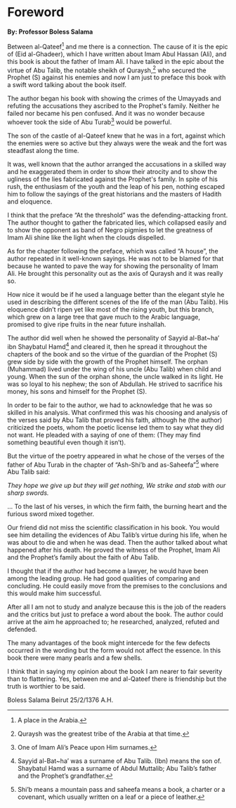 Foreword
========

**By: Professor Boless Salama**

Between al-Qateef[^1] and me there is a connection. The cause of it is
the epic of (Eid al-Ghadeer), which I have written about Imam Abul
Hassan (Ali), and this book is about the father of Imam Ali. I have
talked in the epic about the virtue of Abu Talib, the notable sheikh of
Quraysh,[^2] who secured the Prophet (S) against his enemies and now I
am just to preface this book with a swift word talking about the book
itself.

The author began his book with showing the crimes of the Umayyads and
refuting the accusations they ascribed to the Prophet's family. Neither
he failed nor became his pen confused. And it was no wonder because
whoever took the side of Abu Turab[^3] would be powerful.

The son of the castle of al-Qateef knew that he was in a fort, against
which the enemies were so active but they always were the weak and the
fort was steadfast along the time.

It was, well known that the author arranged the accusations in a skilled
way and he exaggerated them in order to show their atrocity and to show
the ugliness of the lies fabricated against the Prophet's family. In
spite of his rush, the enthusiasm of the youth and the leap of his pen,
nothing escaped him to follow the sayings of the great historians and
the masters of Hadith and eloquence.

I think that the preface “At the threshold” was the defending-attacking
front. The author thought to gather the fabricated lies, which collapsed
easily and to show the opponent as band of Negro pigmies to let the
greatness of Imam Ali shine like the light when the clouds dispelled.

As for the chapter following the preface, which was called “A house”,
the author repeated in it well-known sayings. He was not to be blamed
for that because he wanted to pave the way for showing the personality
of Imam Ali. He brought this personality out as the axis of Quraysh and
it was really so.

How nice it would be if he used a language better than the elegant style
he used in describing the different scenes of the life of the man (Abu
Talib). His eloquence didn’t ripen yet like most of the rising youth,
but this branch, which grew on a large tree that gave much to the Arabic
language, promised to give ripe fruits in the near future inshallah.

The author did well when he showed the personality of Sayyid al-Bat~ha’
ibn Shaybatul Hamd[^4] and cleared it, then he spread it throughout the
chapters of the book and so the virtue of the guardian of the Prophet
(S) grew side by side with the growth of the Prophet himself. The orphan
(Muhammad) lived under the wing of his uncle (Abu Talib) when child and
young. When the sun of the orphan shone, the uncle walked in its light.
He was so loyal to his nephew; the son of Abdullah. He strived to
sacrifice his money, his sons and himself for the Prophet (S).

In order to be fair to the author, we had to acknowledge that he was so
skilled in his analysis. What confirmed this was his choosing and
analysis of the verses said by Abu Talib that proved his faith, although
he (the author) criticized the poets, whom the poetic license led them
to say what they did not want. He pleaded with a saying of one of them:
(They may find something beautiful even though it isn’t).

But the virtue of the poetry appeared in what he chose of the verses of
the father of Abu Turab in the chapter of “Ash-Shi’b and as-Saheefa”[^5]
where Abu Talib said:

*They hope we give up but they will get nothing,*
*We strike and stab with our sharp swords.*

… To the last of his verses, in which the firm faith, the burning heart
and the furious sword mixed together.

Our friend did not miss the scientific classification in his book. You
would see him detailing the evidences of Abu Talib’s virtue during his
life, when he was about to die and when he was dead. Then the author
talked about what happened after his death. He proved the witness of the
Prophet, Imam Ali and the Prophet’s family about the faith of Abu Talib.

I thought that if the author had become a lawyer, he would have been
among the leading group. He had good qualities of comparing and
concluding. He could easily move from the premises to the conclusions
and this would make him successful.

After all I am not to study and analyze because this is the job of the
readers and the critics but just to preface a word about the book. The
author could arrive at the aim he approached to; he researched,
analyzed, refuted and defended.

The many advantages of the book might intercede for the few defects
occurred in the wording but the form would not affect the essence. In
this book there were many pearls and a few shells.

I think that in saying my opinion about the book I am nearer to fair
severity than to flattering. Yes, between me and al-Qateef there is
friendship but the truth is worthier to be said.

Boless Salama
Beirut
25/2/1376 A.H.

[^1]: A place in the Arabia.

[^2]: Quraysh was the greatest tribe of the Arabia at that time.

[^3]: One of Imam Ali’s Peace upon Him surnames.

[^4]: Sayyid al-Bat~ha’ was a surname of Abu Talib. (Ibn) means the son
of. Shaybatul Hamd was a surname of Abdul Muttalib; Abu Talib’s father
and the Prophet’s grandfather.

[^5]: Shi’b means a mountain pass and saheefa means a book, a charter or
a covenant, which usually written on a leaf or a piece of leather.


